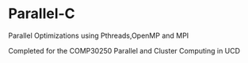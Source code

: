 Parallel-C
==========

Parallel Optimizations using Pthreads,OpenMP and MPI

Completed for the COMP30250 Parallel and Cluster Computing in UCD
